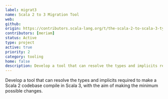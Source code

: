 ```yaml
---
label: migrat3
name: Scala 2 to 3 Migration Tool
web:
github:
origin: https://contributors.scala-lang.org/t/the-scala-2-to-scala-3-typer-and-implicit-resolver/4446
contributors: [meriam]
status: Active
type: project
active: true
priority: 2
category: tooling
home: false
description: Develop a tool that can resolve the types and implicits required to make a Scala 2 codebase compile in Scala 3.
---
```


Develop a tool that can resolve the types and implicits required to make a Scala 2 codebase compile in Scala 3, with the aim of making the minimum possible changes.
